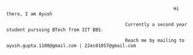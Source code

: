                                                                   Hi there, I am Ayush  
                                                                  
                                                Currently a second year student pursuing BTech from IIT BBS.

                                                Reach me by mailing to ayush.gupta.1108@gmail.com | 22ec01057@gmail.com
                                                
